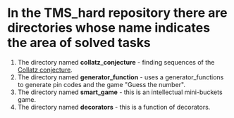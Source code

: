 # **In the TMS_hard repository there are directories whose name indicates the area of solved tasks**

1. The directory named **collatz_conjecture** - finding sequences of
   the [Collatz conjecture](https://en.wikipedia.org/wiki/Collatz_conjecture).
2. The directory named **generator_function** - uses a generator_functions to generate pin codes
   and the game "Guess the number".
3. The directory named **smart_game** - this is an intellectual mini-buckets game.
4. The directory named **decorators**  - this is a function of decorators.